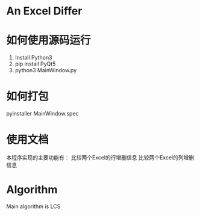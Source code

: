 # An Excel Differ

# 如何使用源码运行

1. Install Python3
2. pip install PyQt5
3. python3 MainWindow.py

# 如何打包

pyinstaller MainWindow.spec

# 使用文档

本程序实现的主要功能有：
比较两个Excel的行增删信息
比较两个Excel的列增删信息

# Algorithm

Main algorithm is LCS